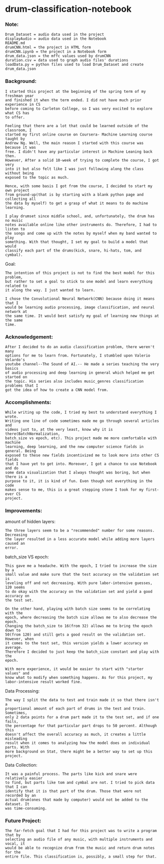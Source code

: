 # drum-classification-notebook

### Note:
    Drum_Dataset = audio data used in the project
    displayAudio = audio data used in the Notebook
    README.md	
    drumCNN.html = the project in HTML form 
    drumCNN.ipynb = the project in a Notebook form
    drum_data.json = the mffc values used by drumCNN
    duration.csv = data used to graph audio files' durations
    loadData.py = python files used to load Drum_Dataset and create drum_data.json

### Background: 

    I started this project at the beginning of the spring term of my freshman year
    and finished it when the term ended. I did not have much prior experience in CS
    before coming to Carleton College, so I was very excited to explore what CS has
    to offer. 
    
    Feeling that there are a lot that could be learned outside of the classroom, I
    started my first online course on Coursera- Machine Learning course taught by
    Andrew Ng. Well, the main reason I started with this course was because it was
    free. I didn't have any particular interest in Machine Leaning back then.
    However, After a solid 10-week of trying to complete the course, I got very
    into it but also felt like I was just following along the class without being
    exposed to the topic as much.
    
    Hence, with some basis I got from the course, I decided to start my own project
    from ground-up(that is by starting with a blank python page and collecting all
    the data by myself) to get a grasp of what it means to do machine learning. 
    
    I play drumset since middle school, and, unfortunately, the drum has no music
    notes available online like other instruments do. Therefore, I had to listen to
    the songs and come up with the notes by myself when my band wanted to play
    something. With that thought, I set my goal to build a model that would
    classify each part of the drums(kick, snare, hi-hats, tom, and cymbal).
    
Goal:

    The intention of this project is not to find the best model for this problem,
    but rather to set a goal to stick to one model and learn everything related to
    it along the way. I just wanted to learn.
    
    I chose the Convolutional Neural Network(CNN) because doing it means that I
    would be learning audio processing, image classification, and neural network at
    the same time. It would best satisfy my goal of learning new things at the same
    time.

### Acknowledgement:

    After I decided to do an audio classification problem, there weren't many
    options for me to learn from. Fortunately, I stumbled upon Valerio Velardo's
    youtube channel--The Sound of AI.-- He made a series teaching the very basics
    of audio processing and deep learning in general which helped me get started on
    the topic. His series also includes music_genres classification problems that I
    got the idea of how to create a CNN model from.

### Accomplishments:

    While writing up the code, I tried my best to understand everything I wrote.
    Writing one line of code sometimes made me go through several articles and
    videos just to, at the very least, know why it is there(BatchNormalization,
    batch_size vs epoch, etc). This project made me more comfortable with machine
    learning, deep learning, and the new computer science fields in general. Being
    exposed to these new fields incentivized me to look more into other CS fields
    that I have yet to get into. Moreover, I got a chance to use Notebook and do
    some data visualization that I always thought was boring, but when there is a
    purpose to it, it is kind of fun. Even though not everything in the code
    makes sense to me, this is a great stepping stone I took for my first-ever CS
    project.
    
### Improvements:

amount of hidden layers:

    The three layers seem to be a "recommended" number for some reasons. Decreasing
    the layer resulted in a less accurate model while adding more layers caused an
    error.
    
batch_size VS epoch:

    This gave me a headache. With the epoch, I tried to increase the size by a
    small value and make sure that the test accuracy on the validation set is
    leveling off and not decreasing. With pure labor-intensive guesses, 120 seems
    to do okay with the accuracy on the validation set and yield a good accuracy on
    the test set. 
    
    On the other hand, playing with batch size seems to be correlating with the
    epoch, where decreasing the batch size allows me to also decrease the epoch.
    Changing the batch_size to 16(from 32) allows me to bring the epoch down to
    50(from 120) and still gets a good result on the validation set. However, when
    it comes to the test set, this version yields a lower accuracy on average.
    Therefore I decided to just keep the batch_size constant and play with the
    epoch.
    
    With more experience, it would be easier to start with "starter values" and
    know what to modify when something happens. As for this project, my
    labor-intensive result worked fine.
    
Data Processing:

    The way I split the data to test and train made it so that there isn't a
    proportional amount of each part of drums in the test and train. Sometimes,
    only 2 data points for a drum part made it to the test set, and if one fails,
    the percentage for that particular part drops to 50 percent. Although this
    doesn't affect the overall accuracy as much, it creates a little misleading
    result when it comes to analyzing how the model does on individual parts. With
    more background on Stat, there might be a better way to set up this project.
    
Data Collection:
    
    It was a painful process. The parts like kick and snare were relatively easier
    to find, but parts like tom and cymbal are not. I tried to pick data that I can
    identify that it is that part of the drum. Those that were not recorded by an
    actual drum(ones that made by computer) would not be added to the dataset. It
    was time-consuming.

### Future Project:

    The far-fetch goal that I had for this project was to write a program that by
    selecting an audio file of any music, with multiple instruments and vocal, it
    would be able to recognize drum from the music and return drum notes for the
    entire file. This classification is, possibly, a small step for that.


